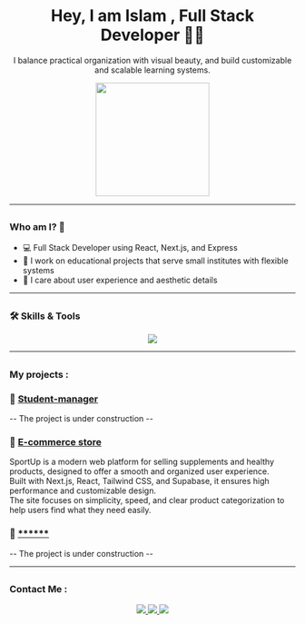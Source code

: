<h1 align="center">Hey, I am Islam , Full Stack Developer 👨‍💻</h1>
<p align="center">I balance practical organization with visual beauty, and build customizable and scalable learning systems.</p>

<p align="center">
  <img src="https://media.giphy.com/media/qgQUggAC3Pfv687qPC/giphy.gif" width="200" />
</p>

---

## <h3> Who am I? 🧠</h3>
- 💻 Full Stack Developer using React, Next.js, and Express
- 🧩 I work on educational projects that serve small institutes with flexible systems
- 🎨 I care about user experience and aesthetic details

---

## <h3> 🛠 Skills & Tools </h3>

<p align="center">
  <img src="https://skillicons.dev/icons?i=react,nextjs,tailwind,typescript,express,postgresql,supabase,figma" />
</p>

---

## <h3> My projects :</h3>

### 🏫 [ Student-manager ](https://github.com/your-username/student-management)
-- The project is under construction --

### 🛒 [E-commerce store](https://github.com/your-username/shop-demo)
 SportUp is a modern web platform for selling supplements and healthy products, designed to offer a smooth and organized user experience.  
 Built with Next.js, React, Tailwind CSS, and Supabase, it ensures high performance and customizable design.  
 The site focuses on simplicity, speed, and clear product categorization to help users find what they need easily.

### 📱 [******](https://github.com/your-username/mobile-edu-app)
-- The project is under construction --

---

## <h3> Contact Me : </h3>
 


<p align="center">
  <a href="hdayaaslam34@gmail.com" target="_blank">
    <img src="https://img.shields.io/badge/Email-islam@example.com-D14836?style=for-the-badge&logo=gmail&logoColor=white" />
  </a>
  <a href="https://x.com/IslamALSioufi?t=eIbqx5tF3-pkqw5uHmseDA&s=09 " target="_blank">
    <img src="https://img.shields.io/badge/Twitter-@islam_dev-1DA1F2?style=for-the-badge&logo=twitter&logoColor=white" />
  </a>
  <a href="https://www.linkedin.com/in/islam-dev" target="_blank">
    <img src="https://www.linkedin.com/in/islam-hadaya-60a056357?utm_source=share&utm_campaign=share_via&utm_content=profile&utm_medium=android_app ?style=for-the-badge&logo=linkedin&logoColor=white" />
  </a>
 
</p>
